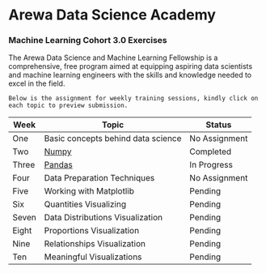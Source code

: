 # Arewa Data Science Academy

### Machine Learning Cohort 3.0 Exercises

The Arewa Data Science and Machine Learning Fellowship is a comprehensive, free program aimed at equipping aspiring data scientists and machine learning engineers with the skills and knowledge needed to excel in the field.

    Below is the assignment for weekly training sessions, kindly click on each topic to preview submission.

| Week  | Topic |  Status |
|----------|-------|------------|
| One   | Basic concepts behind data science | No Assignment
| Two   | [Numpy](https://github.com/IAmDamilare13/Arewa-DS-ML3.0-Exercises/tree/main/numpy-exercises)                         | Completed
| Three | [Pandas](https://github.com/IAmDamilare13/Arewa-DS-ML3.0-Exercises/tree/main/pandas-exercises)                            | In Progress
| Four  | Data Preparation Techniques       | No Assignment
| Five  | Working with Matplotlib           | Pending
| Six   | Quantities Visualizing            | Pending
| Seven | Data Distributions Visualization  | Pending
| Eight | Proportions Visualization         | Pending
| Nine  | Relationships Visualization       | Pending
| Ten   | Meaningful Visualizations         | Pending